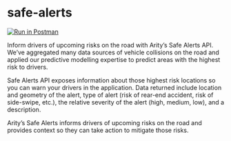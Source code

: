 # safe-alerts

[![Run in Postman](https://run.pstmn.io/button.svg)](https://app.getpostman.com/run-collection/67d9e0efc34781bf57e8)

Inform drivers of upcoming risks on the road with Arity’s Safe Alerts API. We’ve aggregated many data sources of vehicle collisions on the road and applied our predictive modelling expertise to predict areas with the highest risk to drivers.

Safe Alerts API exposes information about those highest risk locations so you can warn your drivers in the application. Data returned include location and geometry of the alert, type of alert (risk of rear-end accident, risk of side-swipe, etc.), the relative severity of the alert (high, medium, low), and a description.

Arity’s Safe Alerts informs drivers of upcoming risks on the road and provides context so they can take action to mitigate those risks.
